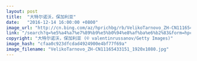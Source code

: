 ```yaml
---
layout: post
title:  "大特尔诺沃，保加利亚"
date:   "2016-12-14 16:00:00 +0800"
image_url: "http://cn.bing.com/az/hprichbg/rb/VelikoTarnovo_ZH-CN11165433151_1920x1080.jpg"
link: "/search?q=%e5%a4%a7%e7%89%b9%e5%b0%94%e8%af%ba%e6%b2%83&form=hpcapt&mkt=zh-cn"
copyright: "大特尔诺沃，保加利亚 (© valentinrussanov/Getty Images)"
image_hash: "cfaa0c923dfcdad4924900e4bf77f69a"
image_filename: "VelikoTarnovo_ZH-CN11165433151_1920x1080.jpg"
---
```

